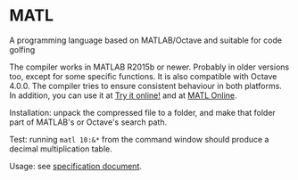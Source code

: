 # MATL
A programming language based on MATLAB/Octave and suitable for code golfing

The compiler works in MATLAB R2015b or newer. Probably in older versions too, except for some specific functions. It is also compatible with Octave 4.0.0. The compiler tries to ensure consistent behaviour in both platforms. In addition, you can use it at [Try it online!](https://tio.run/#matl) and at [MATL Online](https://matl.suever.net/).

Installation: unpack the compressed file to a folder, and make that folder part of MATLAB's or Octave's search path.

Test: running `matl 10:&*` from the command window should produce a decimal multiplication table.

Usage: see [specification document](https://github.com/lmendo/MATL/blob/master/spec/MATL_spec.pdf).

